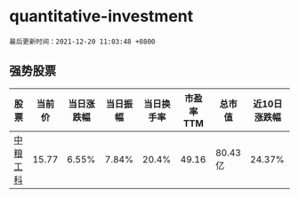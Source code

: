 # quantitative-investment

`最后更新时间：2021-12-20 11:03:48 +0800`

## 强势股票

|股票|当前价|当日涨跌幅|当日振幅|当日换手率|市盈率TTM|总市值|近10日涨跌幅|
|----|----|----|----|----|----|----|----|
|[中粮工科](https://xueqiu.com/S/SZ301058)|15.77|6.55%|7.84%|20.4%|49.16|80.43亿|24.37%|
